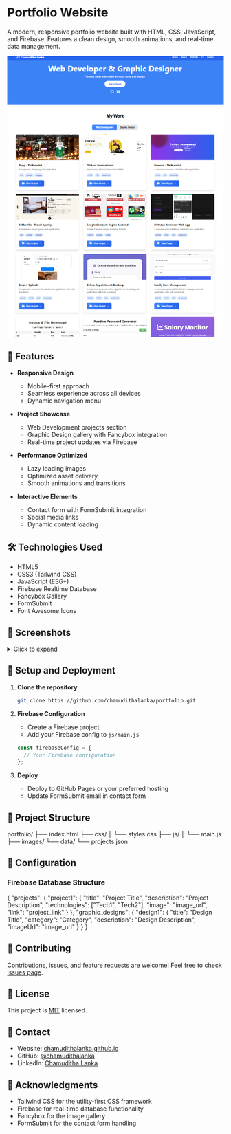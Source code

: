 # Portfolio Website

A modern, responsive portfolio website built with HTML, CSS, JavaScript, and Firebase. Features a clean design, smooth animations, and real-time data management.

![Portfolio Preview](images/preview.png)

## 🌟 Features

- **Responsive Design**
  - Mobile-first approach
  - Seamless experience across all devices
  - Dynamic navigation menu

- **Project Showcase**
  - Web Development projects section
  - Graphic Design gallery with Fancybox integration
  - Real-time project updates via Firebase

- **Performance Optimized**
  - Lazy loading images
  - Optimized asset delivery
  - Smooth animations and transitions

- **Interactive Elements**
  - Contact form with FormSubmit integration
  - Social media links
  - Dynamic content loading

## 🛠️ Technologies Used

- HTML5
- CSS3 (Tailwind CSS)
- JavaScript (ES6+)
- Firebase Realtime Database
- Fancybox Gallery
- FormSubmit
- Font Awesome Icons

## 📱 Screenshots

<details>
<summary>Click to expand</summary>

### Home Page
![Home Page](images/homepage.jpg)

### Projects Section
![Projects](images/projectsection.jpg)

### Contact Form
![Contact](images/contactsection.jpg)

</details>

## 🚀 Setup and Deployment

1. **Clone the repository**
   ```bash
   git clone https://github.com/chamudithalanka/portfolio.git
   ```

2. **Firebase Configuration**
   - Create a Firebase project
   - Add your Firebase config to `js/main.js`
   ```javascript
   const firebaseConfig = {
     // Your Firebase configuration
   };
   ```

3. **Deploy**
   - Deploy to GitHub Pages or your preferred hosting
   - Update FormSubmit email in contact form

## 📂 Project Structure

portfolio/
├── index.html
├── css/
│   └── styles.css
├── js/
│   └── main.js
├── images/
└── data/
    └── projects.json

## 🔧 Configuration

### Firebase Database Structure

{
  "projects": {
    "project1": {
      "title": "Project Title",
      "description": "Project Description",
      "technologies": ["Tech1", "Tech2"],
      "image": "image_url",
      "link": "project_link"
    }
  },
  "graphic_designs": {
    "design1": {
      "title": "Design Title",
      "category": "Category",
      "description": "Design Description",
      "imageUrl": "image_url"
    }
  }
}

## 🤝 Contributing

Contributions, issues, and feature requests are welcome! Feel free to check [issues page](link-to-issues).

## 📝 License

This project is [MIT](link-to-license) licensed.

## 👤 Contact

- Website: [chamudithalanka.github.io](https://chamudithalanka.github.io)
- GitHub: [@chamudithalanka](https://github.com/chamudithalanka)
- LinkedIn: [Chamuditha Lanka](https://lk.linkedin.com/in/chamuditha-lanka-)

## 🙏 Acknowledgments

- Tailwind CSS for the utility-first CSS framework
- Firebase for real-time database functionality
- Fancybox for the image gallery
- FormSubmit for the contact form handling